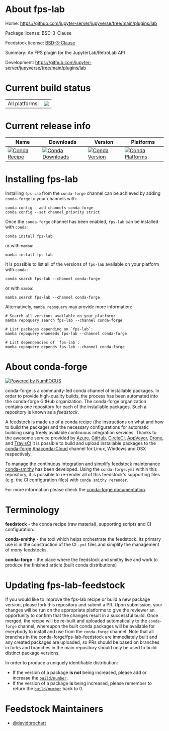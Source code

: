 About fps-lab
=============

Home: https://github.com/jupyter-server/jupyverse/tree/main/plugins/lab

Package license: BSD-3-Clause

Feedstock license: [BSD-3-Clause](https://github.com/conda-forge/fps-lab-feedstock/blob/main/LICENSE.txt)

Summary: An FPS plugin for the JupyterLab/RetroLab API

Development: https://github.com/jupyter-server/jupyverse/tree/main/plugins/lab

Current build status
====================


<table><tr><td>All platforms:</td>
    <td>
      <a href="https://dev.azure.com/conda-forge/feedstock-builds/_build/latest?definitionId=15755&branchName=main">
        <img src="https://dev.azure.com/conda-forge/feedstock-builds/_apis/build/status/fps-lab-feedstock?branchName=main">
      </a>
    </td>
  </tr>
</table>

Current release info
====================

| Name | Downloads | Version | Platforms |
| --- | --- | --- | --- |
| [![Conda Recipe](https://img.shields.io/badge/recipe-fps--lab-green.svg)](https://anaconda.org/conda-forge/fps-lab) | [![Conda Downloads](https://img.shields.io/conda/dn/conda-forge/fps-lab.svg)](https://anaconda.org/conda-forge/fps-lab) | [![Conda Version](https://img.shields.io/conda/vn/conda-forge/fps-lab.svg)](https://anaconda.org/conda-forge/fps-lab) | [![Conda Platforms](https://img.shields.io/conda/pn/conda-forge/fps-lab.svg)](https://anaconda.org/conda-forge/fps-lab) |

Installing fps-lab
==================

Installing `fps-lab` from the `conda-forge` channel can be achieved by adding `conda-forge` to your channels with:

```
conda config --add channels conda-forge
conda config --set channel_priority strict
```

Once the `conda-forge` channel has been enabled, `fps-lab` can be installed with `conda`:

```
conda install fps-lab
```

or with `mamba`:

```
mamba install fps-lab
```

It is possible to list all of the versions of `fps-lab` available on your platform with `conda`:

```
conda search fps-lab --channel conda-forge
```

or with `mamba`:

```
mamba search fps-lab --channel conda-forge
```

Alternatively, `mamba repoquery` may provide more information:

```
# Search all versions available on your platform:
mamba repoquery search fps-lab --channel conda-forge

# List packages depending on `fps-lab`:
mamba repoquery whoneeds fps-lab --channel conda-forge

# List dependencies of `fps-lab`:
mamba repoquery depends fps-lab --channel conda-forge
```


About conda-forge
=================

[![Powered by
NumFOCUS](https://img.shields.io/badge/powered%20by-NumFOCUS-orange.svg?style=flat&colorA=E1523D&colorB=007D8A)](https://numfocus.org)

conda-forge is a community-led conda channel of installable packages.
In order to provide high-quality builds, the process has been automated into the
conda-forge GitHub organization. The conda-forge organization contains one repository
for each of the installable packages. Such a repository is known as a *feedstock*.

A feedstock is made up of a conda recipe (the instructions on what and how to build
the package) and the necessary configurations for automatic building using freely
available continuous integration services. Thanks to the awesome service provided by
[Azure](https://azure.microsoft.com/en-us/services/devops/), [GitHub](https://github.com/),
[CircleCI](https://circleci.com/), [AppVeyor](https://www.appveyor.com/),
[Drone](https://cloud.drone.io/welcome), and [TravisCI](https://travis-ci.com/)
it is possible to build and upload installable packages to the
[conda-forge](https://anaconda.org/conda-forge) [Anaconda-Cloud](https://anaconda.org/)
channel for Linux, Windows and OSX respectively.

To manage the continuous integration and simplify feedstock maintenance
[conda-smithy](https://github.com/conda-forge/conda-smithy) has been developed.
Using the ``conda-forge.yml`` within this repository, it is possible to re-render all of
this feedstock's supporting files (e.g. the CI configuration files) with ``conda smithy rerender``.

For more information please check the [conda-forge documentation](https://conda-forge.org/docs/).

Terminology
===========

**feedstock** - the conda recipe (raw material), supporting scripts and CI configuration.

**conda-smithy** - the tool which helps orchestrate the feedstock.
                   Its primary use is in the construction of the CI ``.yml`` files
                   and simplify the management of *many* feedstocks.

**conda-forge** - the place where the feedstock and smithy live and work to
                  produce the finished article (built conda distributions)


Updating fps-lab-feedstock
==========================

If you would like to improve the fps-lab recipe or build a new
package version, please fork this repository and submit a PR. Upon submission,
your changes will be run on the appropriate platforms to give the reviewer an
opportunity to confirm that the changes result in a successful build. Once
merged, the recipe will be re-built and uploaded automatically to the
`conda-forge` channel, whereupon the built conda packages will be available for
everybody to install and use from the `conda-forge` channel.
Note that all branches in the conda-forge/fps-lab-feedstock are
immediately built and any created packages are uploaded, so PRs should be based
on branches in forks and branches in the main repository should only be used to
build distinct package versions.

In order to produce a uniquely identifiable distribution:
 * If the version of a package **is not** being increased, please add or increase
   the [``build/number``](https://docs.conda.io/projects/conda-build/en/latest/resources/define-metadata.html#build-number-and-string).
 * If the version of a package **is** being increased, please remember to return
   the [``build/number``](https://docs.conda.io/projects/conda-build/en/latest/resources/define-metadata.html#build-number-and-string)
   back to 0.

Feedstock Maintainers
=====================

* [@davidbrochart](https://github.com/davidbrochart/)

